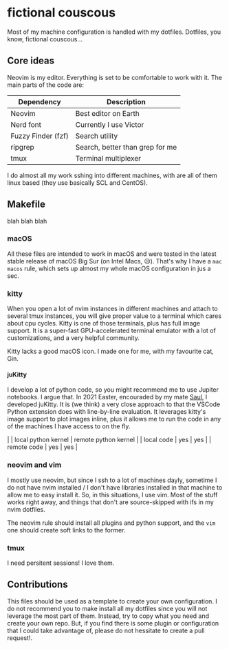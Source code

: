 # fictional couscous

Most of my machine configuration is handled with my dotfiles.
Dotfiles, you know, fictional couscous...



## Core ideas
Neovim is my editor. Everything is set to be comfortable to work with it. The
main parts of the code are:

| Dependency              | Description                                    |
| ----------------------- | ---------------------------------------------- |
| Neovim                  | Best editor on Earth                           |
| Nerd font               | Currently I use Victor                         |
| Fuzzy Finder (fzf)      | Search utility                                 |
| ripgrep                 | Search, better than grep for me                |
| tmux                    | Terminal multiplexer                           |

I do almost all my work sshing into different machines, with are all of them
linux based (they use basically SCL and CentOS).

## Makefile

blah blah blah 

### macOS
All these files are intended to work in macOS and were tested in the latest
stable release of macOS Big Sur (on Intel Macs, 😥).
That's why I have a `mac macos` rule, which sets up almost my whole macOS
configuration in jus a sec.

### kitty
When you open a lot of nvim instances in different machines and attach to
several tmux instances, you will give proper value to a terminal which cares
about cpu cycles. Kitty is one of those terminals, plus has full image support.
It is a super-fast GPU-accelerated terminal emulator with a lot of
customizations, and a very helpful community.

Kitty lacks a good macOS icon. I made one for me, with my favourite cat, Gin.

#### juKitty
I develop a lot of python code, so you might recommend me to use Jupiter
notebooks. I argue that. In 2021 Easter, encouraded by my mate [Saul](https://github.com/saulsolino), I developed
juKitty. It is (we think) a very close approach to that the VSCode Python
extension does with line-by-line evaluation. It leverages kitty's image support
to plot images inline, plus it allows me to run the code in any of the machines
I have access to on the fly. 

|             | local python kernel | remote python kernel |
| local code  | yes                 | yes                  |
| remote code | yes                 | yes                  |



### neovim and vim
I mostly use neovim, but since I ssh to a lot of machines dayly, sometime I do
not have nvim installed / I don't have libraries installed in that machine to
allow me to easy install it. So, in this situations, I use vim. Most of the
stuff works right away, and things that don't are source-skipped with ifs in my
nvim dotfiles. 

The neovim rule should install all plugins and python support, and the `vim` one
should create soft links to the former.


### tmux
I need persitent sessions! I love them. 







## Contributions
This files should be used as a template to create your own configuration. I do
not recommend you to make install all my dotfiles since you will not leverage
the most part of them. Instead, try to copy what you need and create your own
repo. But, if you find there is some plugin or configuration that I could take
advantage of, please do not hessitate to create a pull request!.
